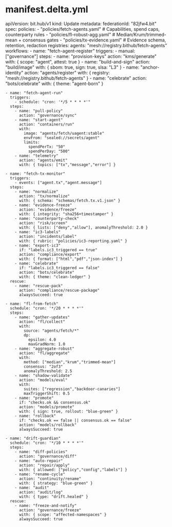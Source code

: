 # manifest.delta.yml
apiVersion: bit.hub/v1
kind: Update
metadata:
  federationId: "82jfw4.bit"
spec:
  policies:
    - "policies/fetch-agents.yaml"          # Capabilities, spend caps, counterparty rules
    - "policies/fl-robust-agg.yaml"         # Median/Krum/trimmed-mean + consensus gates
    - "policies/tx-evidence.yaml"           # Evidence schema, retention, redaction
  registries:
    agents: "mesh://registry.bithub/fetch-agents"
  workflows:
    - name: "fetch-agent-register"
      triggers:
        - manual: ["governance"]
      steps:
        - name: "provision-keys"
          action: "kms/generate"
          with: { scope: "agent", attest: true }
        - name: "build-and-sign"
          action: "build/image"
          with: { sbom: true, sign: true, slsa: "L3" }
        - name: "anchor-identity"
          action: "agents/register"
          with: { registry: "mesh://registry.bithub/fetch-agents" }
        - name: "celebrate"
          action: "bots/celebrate"
          with: { theme: "agent-born" }

    - name: "fetch-agent-run"
      triggers:
        - schedule: "cron: '*/5 * * * *'"
      steps:
        - name: "pull-policy"
          action: "governance/sync"
        - name: "start-agent"
          action: "containers/run"
          with:
            image: "agents/fetch/uagent:stable"
            envFrom: "sealed://secrets/agent"
            limits:
              spendPerTx: "50"
              spendPerDay: "500"
        - name: "telemetry"
          action: "agents/emit"
          with: { topics: ["tx","message","error"] }

    - name: "fetch-tx-monitor"
      triggers:
        - events: ["agent.tx","agent.message"]
      steps:
        - name: "normalize"
          action: "tx/normalize"
          with: { schema: "schemas/fetch.tx.v1.json" }
        - name: "evidence-freeze"
          action: "evidence/freeze"
          with: { integrity: "sha256+timestamper" }
        - name: "counterparty-check"
          action: "risk/screen"
          with: { lists: ["deny","allow"], anomalyThreshold: 2.0 }
        - name: "ic3-labels"
          action: "incidents/label"
          with: { rubric: "policies/ic3-reporting.yaml" }
        - name: "export-ic3"
          if: "labels.ic3_triggered == true"
          action: "compliance/export"
          with: { format: ["html","pdf","json-index"] }
        - name: "celebrate"
          if: "labels.ic3_triggered == false"
          action: "bots/celebrate"
          with: { theme: "clean-ledger" }
      rescue:
        - name: "rescue-pack"
          action: "compliance/rescue-package"
          alwaysSucceed: true

    - name: "fl-from-fetch"
      schedule: "cron: '*/20 * * * *'"
      steps:
        - name: "gather-updates"
          action: "fl/collect"
          with:
            source: "agents/fetch/*"
            dp:
              epsilon: 4.0
              maxGradNorm: 1.0
        - name: "aggregate-robust"
          action: "fl/aggregate"
          with:
            method: ["median","krum","trimmed-mean"]
            consensus: "2of3"
            anomalyThreshold: 2.5
        - name: "shadow-validate"
          action: "models/eval"
          with:
            suites: ["regression","backdoor-canaries"]
            maxTriggerShift: 0.5
        - name: "promote"
          if: "checks.ok && consensus.ok"
          action: "models/promote"
          with: { sign: true, rollout: "blue-green" }
        - name: "rollback"
          if: "checks.ok == false || consensus.ok == false"
          action: "models/rollback"
          alwaysSucceed: true

    - name: "drift-guardian"
      schedule: "cron: '*/10 * * * *'"
      steps:
        - name: "diff-policies"
          action: "governance/diff"
        - name: "auto-repair"
          action: "repair/apply"
          with: { allowed: ["policy","config","labels"] }
        - name: "rename-cycle"
          action: "continuity/rename"
          with: { strategy: "blue-green" }
        - name: "audit"
          action: "audit/log"
          with: { type: "drift.healed" }
      rescue:
        - name: "freeze-and-notify"
          action: "governance/freeze"
          with: { scope: "affected-namespaces" }
          alwaysSucceed: true
